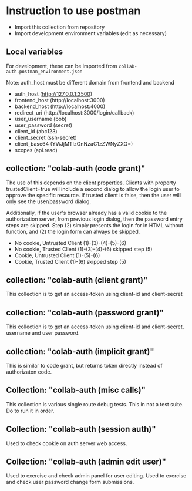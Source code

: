# Instruction to use postman

- Import this collection from repository
- Import development environment variables (edit as necessary)

## Local variables

For development, these can be imported from `collab-auth.postman_environment.json`

Note: auth_host must be different domain from frontend and backend

- auth_host      (http://127.0.0.1:3500)
- frontend_host  (http://localhost:3000)
- backend_host   (http://localhost:4000)
- redirect_uri   (http://localhost:3000/login/callback)
- user_username  (bob)
- user_password  (secret)
- client_id      (abc123)
- client_secret  (ssh-secret)
- client_base64  (YWJjMTIzOnNzaC1zZWNyZXQ=)
- scopes         (api.read)

## collection: "colab-auth (code grant)"

The use of this depends on the client properties.
Clients with property trustedClient=true will
include a second dialog to allow the login user to
approve the specific resource. If trusted client is false,
then the user will only see the user/password dialog.

Additionally, if the user's browser already has a valid cookie
to the authorization server, from previous login dialog,
then the password entry steps are skipped. Step (2)
simply presents the login for in HTML without function,
and (2) the login form can always be skipped.

- No cookie, Untrusted Client (1)-(3)-(4)-(5)-(6)
- No cookie, Trusted Client (1)-(3)-(4)-(6) skipped step (5)
- Cookie, Untrusted Client (1)-(5)-(6)
- Cookie, Trusted Client (1)-(6) skipped step (5)

## collection: "colab-auth (client grant)"

This collection is to get an access-token using client-id and client-secret

## collection: "colab-auth (password grant)"

This collection is to get an access-token using
client-id and client-secret, username and user password.

## collection: "colab-auth (implicit grant)"

This is similar to code grant, but returns token directly instead of authorizaton code.

## Collection: "collab-auth (misc calls)"

This collection is various single route debug tests.
This in not a test suite. Do to run it in order.

## Collection: "collab-auth (session auth)"

Used to check cookie on auth server web access.

## Collection: "collab-auth (admin edit user)"

Used to exercise and check admin panel for user editing.
Used to exercise and check user password change form submissions.
